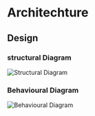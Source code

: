 # Architechture

## Design

### structural Diagram
 ![Structural Diagram](https://user-images.githubusercontent.com/98817420/153271031-1fd6ada6-f17f-4525-bb05-0b73aa91ab08.jpg)
 
### Behavioural Diagram
 ![Behavioural Diagram](https://user-images.githubusercontent.com/98817420/153266216-c5ff1ab0-68ba-49cc-b4bb-26c824701d36.jpg)
